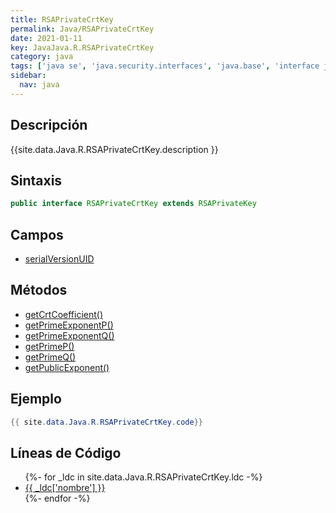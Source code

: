 ```yaml
---
title: RSAPrivateCrtKey
permalink: Java/RSAPrivateCrtKey
date: 2021-01-11
key: JavaJava.R.RSAPrivateCrtKey
category: java
tags: ['java se', 'java.security.interfaces', 'java.base', 'interface java', 'Java 1.2']
sidebar: 
  nav: java
---
```


## Descripción
{{site.data.Java.R.RSAPrivateCrtKey.description }}

## Sintaxis
~~~java
public interface RSAPrivateCrtKey extends RSAPrivateKey
~~~

## Campos
* [serialVersionUID](/Java/RSAPrivateCrtKey/serialVersionUID)

## Métodos
* [getCrtCoefficient()](/Java/RSAPrivateCrtKey/getCrtCoefficient)
* [getPrimeExponentP()](/Java/RSAPrivateCrtKey/getPrimeExponentP)
* [getPrimeExponentQ()](/Java/RSAPrivateCrtKey/getPrimeExponentQ)
* [getPrimeP()](/Java/RSAPrivateCrtKey/getPrimeP)
* [getPrimeQ()](/Java/RSAPrivateCrtKey/getPrimeQ)
* [getPublicExponent()](/Java/RSAPrivateCrtKey/getPublicExponent)

## Ejemplo
~~~java
{{ site.data.Java.R.RSAPrivateCrtKey.code}}
~~~

## Líneas de Código
<ul>
{%- for _ldc in site.data.Java.R.RSAPrivateCrtKey.ldc -%}
   <li>
       <a href="{{_ldc['url'] }}">{{ _ldc['nombre'] }}</a>
   </li>
{%- endfor -%}
</ul>

